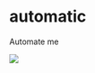 # automatic
Automate me

![](https://github.com/nonameexist/automatic/workflows/.github/workflows/test_wf.yml/badge.svg?branch=master)
